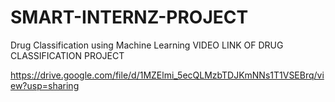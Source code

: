 # SMART-INTERNZ-PROJECT

Drug Classification using Machine Learning VIDEO LINK OF DRUG CLASSIFICATION PROJECT

https://drive.google.com/file/d/1MZElmi_5ecQLMzbTDJKmNNs1T1VSEBrq/view?usp=sharing
